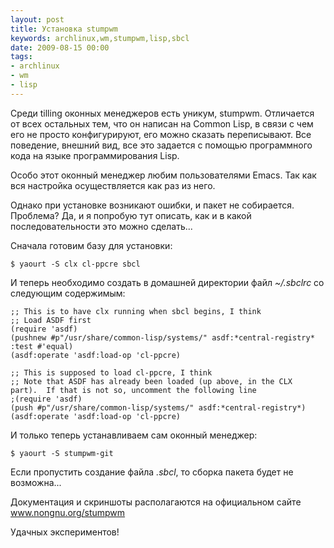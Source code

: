```yaml
---
layout: post
title: Установка stumpwm
keywords: archlinux,wm,stumpwm,lisp,sbcl
date: 2009-08-15 00:00
tags:
- archlinux
- wm
- lisp
---
```

Среди tilling оконных менеджеров есть уникум, stumpwm. Отличается от всех остальных тем, что он написан на Common Lisp, в связи с чем его не просто конфигурируют, его можно сказать переписывают. Все поведение, внешний вид, все это задается с помощью программного кода на языке программирования Lisp.

Особо этот оконный менеджер любим пользователями Emacs. Так как вся настройка осуществляется как раз из него.

Однако при установке возникают ошибки, и пакет не собирается. Проблема? Да, и я попробую тут описать, как и в какой последовательности это можно сделать...

Сначала готовим базу для установки:

    $ yaourt -S clx cl-ppcre sbcl

И теперь необходимо создать в домашней директории файл <em>~/.sbclrc</em> со следующим содержимым:

    ;; This is to have clx running when sbcl begins, I think
    ;; Load ASDF first
    (require 'asdf)
    (pushnew #p"/usr/share/common-lisp/systems/" asdf:*central-registry* :test #'equal)
    (asdf:operate 'asdf:load-op 'cl-ppcre)

    ;; This is supposed to load cl-ppcre, I think
    ;; Note that ASDF has already been loaded (up above, in the CLX part).  If that is not so, uncomment the following line
    ;(require 'asdf)
    (push #p"/usr/share/common-lisp/systems/" asdf:*central-registry*)
    (asdf:operate 'asdf:load-op 'cl-ppcre)

И только теперь устанавливаем сам оконный менеджер:

    $ yaourt -S stumpwm-git

Если пропустить создание файла <em>.sbcl</em>, то сборка пакета будет не возможна...

Документация и скриншоты располагаются на официальном сайте <a href="http://www.nongnu.org/stumpwm/index.html" rel="nofollow">www.nongnu.org/stumpwm</a>

Удачных экспериментов!
